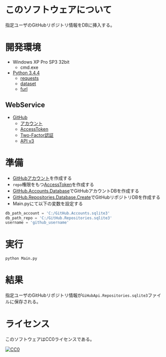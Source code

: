﻿# このソフトウェアについて

指定ユーザのGitHubリポジトリ情報をDBに挿入する。

# 開発環境

* Windows XP Pro SP3 32bit
    * cmd.exe
* [Python 3.4.4](https://www.python.org/downloads/release/python-344/)
    * [requests](http://requests-docs-ja.readthedocs.io/en/latest/)
    * [dataset](https://github.com/pudo/dataset)
    * [furl](https://github.com/gruns/furl)

## WebService

* [GitHub](https://github.com/)
    * [アカウント](https://github.com/join?source=header-home)
    * [AccessToken](https://github.com/settings/tokens)
    * [Two-Factor認証](https://github.com/settings/two_factor_authentication/intro)
    * [API v3](https://developer.github.com/v3/)

# 準備

* [GitHubアカウント](https://github.com/join?source=header-home)を作成する
* `repo`権限をもつ[AccessToken](https://github.com/settings/tokens)を作成する
* [GitHub.Accounts.Database](https://github.com/ytyaru/GitHub.Accounts.Database.20170107081237765)でGitHubアカウントDBを作成する
* [GitHub.Repositories.Database.Create](https://github.com/ytyaru/GitHub.Repositories.Database.Create.20170114123411296)でGitHubリポジトリDBを作成する
* Main.pyにて以下の変数を設定する

```python
db_path_account = 'C:/GitHub.Accounts.sqlite3'
db_path_repo = 'C:/GitHub.Repositories.sqlite3'
username = 'github_username'
```

# 実行

```dosbatch
python Main.py
```

# 結果

指定ユーザのGitHubリポジトリ情報が`GiHubApi.Repositories.sqlite3`ファイルに保存される。

# ライセンス #

このソフトウェアはCC0ライセンスである。

[![CC0](http://i.creativecommons.org/p/zero/1.0/88x31.png "CC0")](http://creativecommons.org/publicdomain/zero/1.0/deed.ja)
